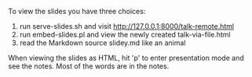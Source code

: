 To view the slides you have three choices:

1. run serve-slides.sh and visit http://127.0.0.1:8000/talk-remote.html
2. run embed-slides.pl and view the newly created talk-via-file.html
3. read the Markdown source slidey.md like an animal

When viewing the slides as HTML, hit 'p' to enter presentation mode and
see the notes.  Most of the words are in the notes.
